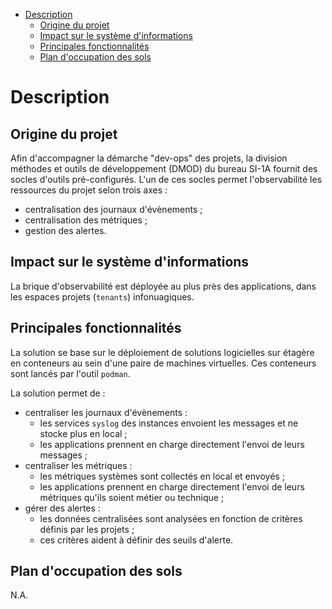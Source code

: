 -   [Description](#description)
    -   [Origine du projet](#origine-du-projet)
    -   [Impact sur le système
        d'informations](#impact-sur-le-système-dinformations)
    -   [Principales fonctionnalités](#principales-fonctionnalités)
    -   [Plan d'occupation des sols](#plan-doccupation-des-sols)

Description
===========

Origine du projet
-----------------

Afin d'accompagner la démarche "dev-ops" des projets, la division
méthodes et outils de développement (DMOD) du bureau SI-1A fournit des
socles d'outils pré-configurés. L'un de ces socles permet
l'observabilité les ressources du projet selon trois axes :

-   centralisation des journaux d'évènements ;
-   centralisation des métriques ;
-   gestion des alertes.

Impact sur le système d'informations
------------------------------------

La brique d'observabilité est déployée au plus près des applications,
dans les espaces projets (`tenants`) infonuagiques.

Principales fonctionnalités
---------------------------

La solution se base sur le déploiement de solutions logicielles sur
étagère en conteneurs au sein d'une paire de machines virtuelles. Ces
conteneurs sont lancés par l'outil `podman`.

La solution permet de :

-   centraliser les journaux d'évènements :
    -   les services `syslog` des instances envoient les messages et ne
        stocke plus en local ;
    -   les applications prennent en charge directement l'envoi de leurs
        messages ;
-   centraliser les métriques :
    -   les métriques systèmes sont collectés en local et envoyés ;
    -   les applications prennent en charge directement l'envoi de leurs
        métriques qu'ils soient métier ou technique ;
-   gérer des alertes :
    -   les données centralisées sont analysées en fonction de critères
        définis par les projets ;
    -   ces critères aident à définir des seuils d'alerte.

Plan d'occupation des sols
--------------------------

N.A.
